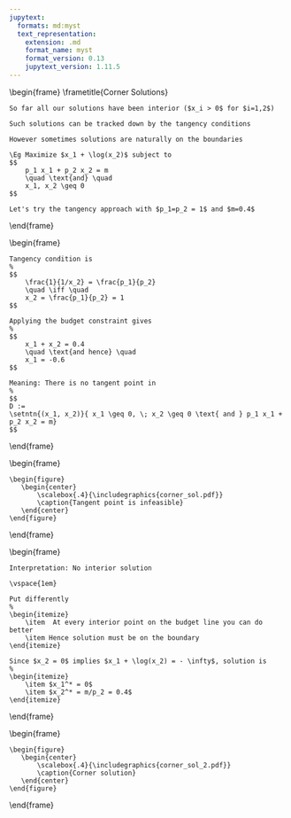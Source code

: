 ```yaml
---
jupytext:
  formats: md:myst
  text_representation:
    extension: .md
    format_name: myst
    format_version: 0.13
    jupytext_version: 1.11.5
---
```


\begin{frame}
    \frametitle{Corner Solutions}

    So far all our solutions have been interior ($x_i > 0$ for $i=1,2$)

    Such solutions can be tracked down by the tangency conditions

    However sometimes solutions are naturally on the boundaries

    \Eg Maximize $x_1 + \log(x_2)$ subject to
    $$
        p_1 x_1 + p_2 x_2 = m
        \quad \text{and} \quad
        x_1, x_2 \geq 0
    $$

    Let's try the tangency approach with $p_1=p_2 = 1$ and $m=0.4$


\end{frame}

\begin{frame}
    
    Tangency condition is
    %
    $$
        \frac{1}{1/x_2} = \frac{p_1}{p_2} 
        \quad \iff \quad
        x_2 = \frac{p_1}{p_2} = 1
    $$

    Applying the budget constraint gives
    %
    $$
        x_1 + x_2 = 0.4
        \quad \text{and hence} \quad
        x_1 = -0.6
    $$

    Meaning: There is no tangent point in 
    %
    $$
    D := 
    \setntn{(x_1, x_2)}{ x_1 \geq 0, \; x_2 \geq 0 \text{ and } p_1 x_1 + p_2 x_2 = m}
    $$

\end{frame}


\begin{frame}
    
    \begin{figure}
       \begin{center}
           \scalebox{.4}{\includegraphics{corner_sol.pdf}}
           \caption{Tangent point is infeasible}
       \end{center}
    \end{figure}

\end{frame}


\begin{frame}
    
    Interpretation: No interior solution 

    \vspace{1em}

    Put differently
    %
    \begin{itemize}
        \item  At every interior point on the budget line you can do better
        \item Hence solution must be on the boundary
    \end{itemize}

    Since $x_2 = 0$ implies $x_1 + \log(x_2) = - \infty$, solution is 
    %
    \begin{itemize}
        \item $x_1^* = 0$
        \item $x_2^* = m/p_2 = 0.4$
    \end{itemize}


\end{frame}


\begin{frame}
    
    \begin{figure}
       \begin{center}
           \scalebox{.4}{\includegraphics{corner_sol_2.pdf}}
           \caption{Corner solution}
       \end{center}
    \end{figure}

\end{frame}



